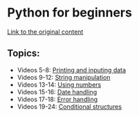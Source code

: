 # Python for beginners

[Link to the original content](https://learn.microsoft.com/pt-br/shows/intro-to-python-development/)

## Topics:

- Videos 5-8: [Printing and inputing data](print_and_input.py)
- Videos 9-12: [String manipulation](string_manipulation.py)
- Videos 13-14: [Using numbers](numbers.py)
- Videos 15-16: [Date handling](dates.py)
- Videos 17-18: [Error handling](error_handling.py)
- Videos 19-24: [Conditional structures](conditions.py)
